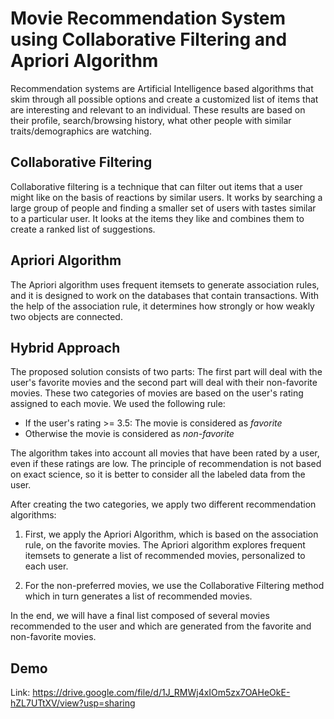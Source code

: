 # Movie Recommendation System using Collaborative Filtering and Apriori Algorithm

Recommendation systems are Artificial Intelligence based algorithms that skim through all possible options and create a customized list of items that are interesting and relevant to an individual. These results are based on their profile, search/browsing history, what other people with similar traits/demographics are watching.

## Collaborative Filtering
Collaborative filtering is a technique that can filter out items that a user might like on the basis of reactions by similar users.
It works by searching a large group of people and finding a smaller set of users with tastes similar to a particular user. It looks at the items they like and combines them to create a ranked list of suggestions.

## Apriori Algorithm
The Apriori algorithm uses frequent itemsets to generate association rules, and it is designed to work on the databases that contain transactions. With the help of the  association rule, it determines how strongly or how weakly two objects are connected.

## Hybrid Approach
The proposed solution consists of two parts: The first part will deal with the user's favorite movies and the second part will deal with their non-favorite movies. These two categories of movies are based on the user's rating assigned to each movie. We used the following rule: 
- If the user's rating >= 3.5: The movie is considered as *favorite*
- Otherwise the movie is considered as *non-favorite*

The algorithm takes into account all movies that have been rated by a user, even if these ratings are low. The principle of recommendation is not based on exact science, so it is better to consider all the labeled data from the user.

After creating the two categories, we apply two different recommendation algorithms:

1. First, we apply the Apriori Algorithm, which is based on the association rule, on the favorite movies. The Apriori algorithm explores frequent itemsets to generate a list of recommended movies, personalized to each user. 

2. For the non-preferred movies, we use the Collaborative Filtering method which in turn generates a list of recommended movies. 

In the end, we will have a final list composed of several movies recommended to the user and which are generated from the favorite and non-favorite movies.


## Demo
Link: https://drive.google.com/file/d/1J_RMWj4xIOm5zx7OAHeOkE-hZL7UTtXV/view?usp=sharing
